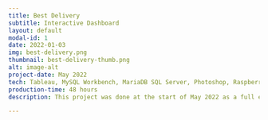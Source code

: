 ```yaml
---
title: Best Delivery
subtitle: Interactive Dashboard
layout: default
modal-id: 1
date: 2022-01-03
img: best-delivery.png
thumbnail: best-delivery-thumb.png
alt: image-alt
project-date: May 2022
tech: Tableau, MySQL Workbench, MariaDB SQL Server, Photoshop, Raspberry Pi
production-time: 48 hours
description: This project was done at the start of May 2022 as a full end-to-end portfolio project. The data was a SQL Dump available online. I installed a MariaDB SQL Server on my Raspberry Pi 4, accessed the database over my local network to make various modifications using MySQL Workbench. The data was then accessed, cleaned, and modeled in Tableau. I created a story of a non-existant IT Company called Best Delivery, performed a needs analysis, and created a dashboard according to the imagined needs.<br><br><strong><a href="http://bit.ly/3TJrQPN" target="_blank">CLICK HERE TO SEE THE DASHBOARD</a></strong> or <strong><a href="https://bit.ly/3tBRCLU" target="_blank">CLICK HERE TO READ THE FULL STORY OF THE PROJECT</a></strong>

---
```

